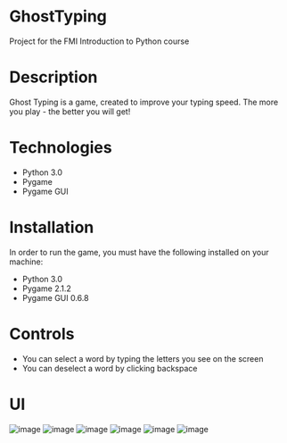 # GhostTyping

Project for the FMI Introduction to Python course

# Description

Ghost Typing is a game, created to improve your typing speed. The more you play - the better you will get!

# Technologies

- Python 3.0
- Pygame
- Pygame GUI

# Installation

In order to run the game, you must have the following installed on your machine:

- Python 3.0
- Pygame 2.1.2
- Pygame GUI 0.6.8

# Controls

- You can select a word by typing the letters you see on the screen
- You can deselect a word by clicking backspace

# UI
![image](https://user-images.githubusercontent.com/56293503/219791858-6e39bee5-be4c-4946-9e88-1f6afdcc421c.png)
![image](https://user-images.githubusercontent.com/56293503/219791915-4b3e1f8d-6476-4f42-988f-59d89d049acf.png)
![image](https://user-images.githubusercontent.com/56293503/219791995-39f41bed-f63d-45d2-94f8-afe2f7566155.png)
![image](https://user-images.githubusercontent.com/56293503/219792023-b3e95381-efc9-42b6-ab24-3599b8f45b02.png)
![image](https://user-images.githubusercontent.com/56293503/219792916-58fc6723-6b90-49cb-9ed3-3f5fca57626b.png)
![image](https://user-images.githubusercontent.com/56293503/219792981-f1be780f-c33b-48f0-94be-9c7871f4e3d5.png)
